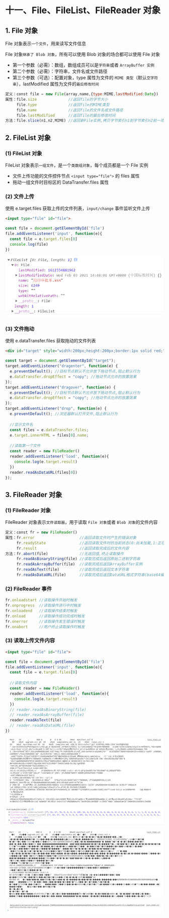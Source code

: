 # 十一、File、FileList、FileReader 对象

## 1. File 对象

File 对象表示`一个文件`，用来读写文件信息

File 对象`继承了 Blob 对象`，所有可以使用 Blob 对象的场合都可以使用 File 对象

* 第一个参数（必需）：数组，数组成员可以是`字符串`或者 `ArrayBuffer 实例`
* 第二个参数（必需）：字符串，文件名或文件路径
* 第三个参数（可选）：配置对象，type 属性为文件的 `MIME 类型`（默认`空字符串`），lastModified 属性为文件的`最后修改时间`

```javascript
定义：const file = new File(array,name,{type:MIME,lastModified:Date})
属性：file.size              //返回file的字节大小
     file.type              //返回file的MIME类型
     file.name              //返回file的文件名或文件路径
     file.lastModified      //返回file的最后修改时间
方法：file.slice(n1,n2,MIME) //返回新File实例,拷贝字节索引n1到字节索引n2前一项字节
```

## 2. FileList 对象

### (1) FileList 对象

FileList 对象表示`一组文件`，是一个`类数组对象`，每个成员都是一个 File 实例

* 文件上传功能的文件控件节点 `<input type="file">` 的 files 属性
* 拖动一组文件时目标区的 DataTransfer.files 属性

### (2) 文件上传

使用 e.target.files 获取上传的文件列表，`input/change` 事件监听文件上传

```html
<input type="file" id="file">
```

```javascript
const file = document.getElementById('file')
file.addEventListener('input', function(e){
  const file = e.target.files[0]
  console.log(file)
})
```

![文件上传](https://github.com/yuyuyuzhang/Blog/blob/master/images/%E6%B5%8F%E8%A7%88%E5%99%A8/%E6%B5%8F%E8%A7%88%E5%99%A8%E6%A8%A1%E5%9E%8B/%E6%96%87%E4%BB%B6%E4%B8%8A%E4%BC%A0.png)

### (3) 文件拖动

使用 e.dataTransfer.files 获取拖动的文件列表

```html
<div id="target" style="width:200px;height:200px;border:1px solid red;"></div>
```

```javascript
const target = document.getElementById("target");      
target.addEventListener("dragenter", function(e) {        
  e.preventDefault(); //目标节点默认不允许放下拖动节点,阻止默认行为        
  e.dataTransfer.dropEffect = "copy"; //拖动节点允许的放置效果      
});      
target.addEventListener("dragover", function(e) {        
  e.preventDefault(); //目标节点默认不允许放下拖动节点,阻止默认行为        
  e.dataTransfer.dropEffect = "copy"; //拖动节点允许的放置效果      
});      
target.addEventListener("drop", function(e) {        
  e.preventDefault(); //浏览器默认打开文件,阻止默认行为

  //显示文件名
  const files = e.dataTransfer.files;        
  e.target.innerHTML = files[0].name;
  
  //读取第一个文件
  const reader = new FileReader()
  reader.addEventListener('load', function(e){
    console.log(e.target.result)
  })
  reader.readAsDataURL(files[0])
});
```

## 3. FileReader 对象

### (1) FileReader 对象

FileReader 对象表示`文件读取器`，用于读取 `File 对象`或者 `Blob 对象`的文件内容

```javascript
定义：const fr = new FileReader()
属性：fr.error                    //返回读取文件时产生的错误对象
     fr.readyState               //返回读取文件时的当前状态(0:尚未加载,1:正在加载,2:加载完成)
     fr.result                   //返回读取完成后的文件内容
方法：fr.abort(file)              //无返回值,终止读取操作
     fr.readAsBinaryString(file) //读取完成后返回原始二进制字符串
     fr.readAsArrayBuffer(file)  //读取完成后返回ArrayBuffer实例
     fr.readAsText(file)         //读取完成后返回文本字符串
     fr.readAsDataURL(file)      //读取完成后返回DataURL格式字符串(base64编码)
```

### (2) FileReader 事件

```javascript
fr.onloadstart //读取操作开始时触发
fr.onprogress  //读取操作进行中时触发
fr.onloadend   //读取操作结束时触发
fr.onload      //读取操作成功完成时触发
fr.onerror     //读取操作发生错误时触发
fr.onabort     //用户终止读取操作时触发
```

### (3) 读取上传文件内容

```html
<input type="file" id="file">
```

```javascript
const file = document.getElementById('file')
file.addEventListener('input', function(e){
  const file = e.target.files[0]

  //读取文件内容
  const reader = new FileReader()
  reader.addEventListener('load', function(e){
    console.log(e.target.result)
  })
  // reader.readAsBinaryString(file)
  // reader.readAsArrayBuffer(file)
  reader.readAsText(file)
  // reader.readAsDataURL(file)
})
```

![readAsBinaryString](https://github.com/yuyuyuzhang/Blog/blob/master/images/%E6%B5%8F%E8%A7%88%E5%99%A8/%E6%B5%8F%E8%A7%88%E5%99%A8%E6%A8%A1%E5%9E%8B/readAsBinaryString.png)

![readAsArrayBuffer](https://github.com/yuyuyuzhang/Blog/blob/master/images/%E6%B5%8F%E8%A7%88%E5%99%A8/%E6%B5%8F%E8%A7%88%E5%99%A8%E6%A8%A1%E5%9E%8B/readAsArrayBuffer.png)

![readAsText](https://github.com/yuyuyuzhang/Blog/blob/master/images/%E6%B5%8F%E8%A7%88%E5%99%A8/%E6%B5%8F%E8%A7%88%E5%99%A8%E6%A8%A1%E5%9E%8B/readAsText.png)

![readAsDataURL](https://github.com/yuyuyuzhang/Blog/blob/master/images/%E6%B5%8F%E8%A7%88%E5%99%A8/%E6%B5%8F%E8%A7%88%E5%99%A8%E6%A8%A1%E5%9E%8B/readAsDataURL.png)
